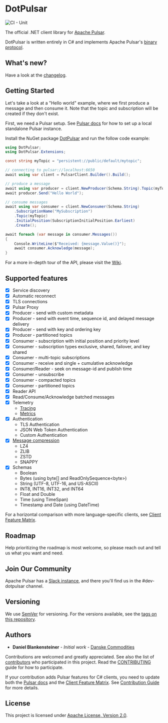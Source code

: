 # DotPulsar

![CI - Unit](https://github.com/apache/pulsar-dotpulsar/workflows/CI%20-%20Unit/badge.svg)

The official .NET client library for [Apache Pulsar](https://pulsar.apache.org/).

DotPulsar is written entirely in C# and implements Apache Pulsar's [binary protocol](https://pulsar.apache.org/docs/en/develop-binary-protocol/).

## What's new?

Have a look at the [changelog](CHANGELOG.md).

## Getting Started

Let's take a look at a "Hello world" example, where we first produce a message and then consume it. Note that the topic and subscription will be created if they don't exist.

First, we need a Pulsar setup. See [Pulsar docs](https://pulsar.apache.org/docs/getting-started-home/) for how to set up a local standalone Pulsar instance.

Install the NuGet package [DotPulsar](https://www.nuget.org/packages/DotPulsar/) and run the follow code example:

```csharp
using DotPulsar;
using DotPulsar.Extensions;

const string myTopic = "persistent://public/default/mytopic";

// connecting to pulsar://localhost:6650
await using var client = PulsarClient.Builder().Build();

// produce a message
await using var producer = client.NewProducer(Schema.String).Topic(myTopic).Create();
await producer.Send("Hello World");

// consume messages
await using var consumer = client.NewConsumer(Schema.String)
    .SubscriptionName("MySubscription")
    .Topic(myTopic)
    .InitialPosition(SubscriptionInitialPosition.Earliest)
    .Create();

await foreach (var message in consumer.Messages())
{
    Console.WriteLine($"Received: {message.Value()}");
    await consumer.Acknowledge(message);
}
```

For a more in-depth tour of the API, please visit the [Wiki](https://github.com/apache/pulsar-dotpulsar/wiki).

## Supported features

- [X] Service discovery
- [X] Automatic reconnect
- [X] TLS connections
- [X] Pulsar Proxy
- [X] Producer - send with custom metadata
- [X] Producer - send with event time, sequence id, and delayed message delivery
- [X] Producer - send with key and ordering key
- [X] Producer - partitioned topics
- [X] Consumer - subscription with initial position and priority level
- [X] Consumer - subscription types exclusive, shared, failover, and key shared
- [X] Consumer - multi-topic subscriptions
- [X] Consumer - receive and single + cumulative acknowledge
- [X] Consumer/Reader - seek on message-id and publish time
- [X] Consumer - unsubscribe
- [X] Consumer - compacted topics
- [X] Consumer - partitioned topics
- [X] Reader API
- [X] Read/Consume/Acknowledge batched messages
- [X] Telemetry
    - [Tracing](https://github.com/apache/pulsar-dotpulsar/wiki/Tracing)
    - [Metrics](https://github.com/apache/pulsar-dotpulsar/wiki/Metrics)
- [X] Authentication
    - TLS Authentication
    - JSON Web Token Authentication
    - Custom Authentication
- [X] [Message compression](https://github.com/apache/pulsar-dotpulsar/wiki/Compression)
    - LZ4
    - ZLIB
    - ZSTD
    - SNAPPY
- [X] Schemas
    - Boolean
    - Bytes (using byte[] and ReadOnlySequence\<byte\>)
    - String (UTF-8, UTF-16, and US-ASCII)
    - INT8, INT16, INT32, and INT64
    - Float and Double
    - Time (using TimeSpan)
    - Timestamp and Date (using DateTime)

For a horizontal comparison with more language-specific clients, see [Client Feature Matrix](https://pulsar.apache.org/client-feature-matrix/).

## Roadmap

Help prioritizing the roadmap is most welcome, so please reach out and tell us what you want and need.

## Join Our Community

Apache Pulsar has a [Slack instance](https://pulsar.apache.org/contact/), and there you'll find us in the #dev-dotpulsar channel.

## Versioning

We use [SemVer](http://semver.org/) for versioning. For the versions available, see the [tags on this repository](https://github.com/apache/pulsar-dotpulsar/tags).

## Authors

* **Daniel Blankensteiner** - *Initial work* - [Danske Commodities](https://github.com/DanskeCommodities)

Contributions are welcomed and greatly appreciated. See also the list of [contributors](https://github.com/apache/pulsar-dotpulsar/contributors) who participated in this project. Read the [CONTRIBUTING](CONTRIBUTING.md) guide for how to participate.

If your contribution adds Pulsar features for C# clients, you need to update both the [Pulsar docs](https://pulsar.apache.org/docs/client-libraries/) and the [Client Feature Matrix](https://pulsar.apache.org/client-feature-matrix/). See [Contribution Guide](https://pulsar.apache.org/contribute/site-intro/#pages) for more details.

## License

This project is licensed under [Apache License, Version 2.0](https://apache.org/licenses/LICENSE-2.0).

